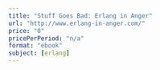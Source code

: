 ```yaml
---
title: "Stuff Goes Bad: Erlang in Anger"
url: "http://www.erlang-in-anger.com/"
price: "0"
pricePerPeriod: "n/a"
format: "ebook"
subject: [erlang]
---
```


